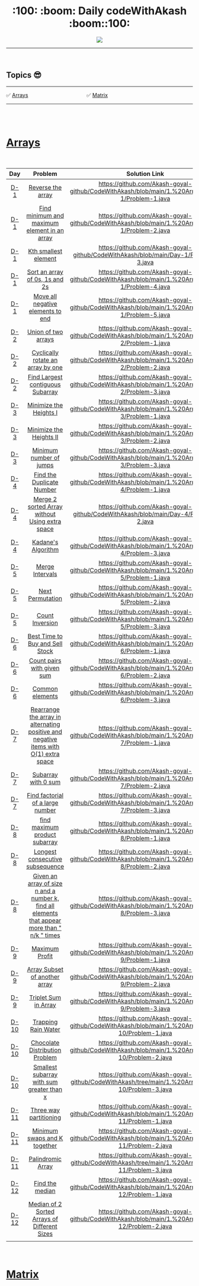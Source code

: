 
  <h1 align="center">:100: :boom: Daily codeWithAkash :boom::100:</h1>
  <p align="center">
  <img src="https://media.giphy.com/media/349qKnoIBHK1i/giphy.gif">

  </p>


---

<br>



## Topics :sunglasses:

---
<!-- :white_check_mark: [Array](#array)  <img width=300/> :white_check_mark: [Array](#array)     <img width=300/> :white_check_mark: [Array](#array) -->

:white_check_mark: [Arrays](#arrays)  <img width=150/> :white_check_mark: [Matrix](#matrix)

---
<br>

<br>

# [Arrays](https://github.com/Akash-goyal-github/CodeWithAkash/tree/main/1.%20Arrays)

<br>


|Day|Problem|Solution Link|Difficulty|
|:----:|:---:|:---:|:---:|
|[D-1](https://github.com/Akash-goyal-github/CodeWithAkash/tree/main/1.%20Arrays/Day-1)|[Reverse the array](https://practice.geeksforgeeks.org/problems/reverse-an-array/0)|https://github.com/Akash-goyal-github/CodeWithAkash/blob/main/1.%20Arrays/Day-1/Problem-1.java|Beginner|
|[D-1](https://github.com/Akash-goyal-github/CodeWithAkash/tree/main/1.%20Arrays/Day-1)|[Find minimum and maximum element in an array](https://practice.geeksforgeeks.org/problems/find-minimum-and-maximum-element-in-an-array4428/1#)|https://github.com/Akash-goyal-github/CodeWithAkash/blob/main/1.%20Arrays/Day-1/Problem-2.java|Beginner|
|[D-1](https://github.com/Akash-goyal-github/CodeWithAkash/tree/main/1.%20Arrays/Day-1)|[Kth smallest element](https://practice.geeksforgeeks.org/problems/kth-smallest-element5635/1)|https://github.com/Akash-goyal-github/CodeWithAkash/blob/main/Day-1/Problem-3.java|Beginner|
|[D-1](https://github.com/Akash-goyal-github/CodeWithAkash/tree/main/1.%20Arrays/Day-1)|[Sort an array of 0s, 1s and 2s](https://practice.geeksforgeeks.org/problems/sort-an-array-of-0s-1s-and-2s4231/1)|https://github.com/Akash-goyal-github/CodeWithAkash/blob/main/1.%20Arrays/Day-1/Problem-4.java|Beginner|
|[D-1](https://github.com/Akash-goyal-github/CodeWithAkash/tree/main/1.%20Arrays/Day-1)|[Move all negative elements to end](https://practice.geeksforgeeks.org/problems/move-all-negative-elements-to-end1813/1)|https://github.com/Akash-goyal-github/CodeWithAkash/blob/main/1.%20Arrays/Day-1/Problem-5.java|Beginner|
|[D-2](https://github.com/Akash-goyal-github/CodeWithAkash/tree/main/1.%20Arrays/Day-2)|[Union of two arrays](https://practice.geeksforgeeks.org/problems/union-of-two-arrays3538/1)|https://github.com/Akash-goyal-github/CodeWithAkash/blob/main/1.%20Arrays/Day-2/Problem-1.java|Beginner|
|[D-2](https://github.com/Akash-goyal-github/CodeWithAkash/tree/main/1.%20Arrays/Day-2)|[Cyclically rotate an array by one](https://practice.geeksforgeeks.org/problems/cyclically-rotate-an-array-by-one2614/1)|https://github.com/Akash-goyal-github/CodeWithAkash/blob/main/1.%20Arrays/Day-2/Problem-2.java|Beginner|
|[D-2](https://github.com/Akash-goyal-github/CodeWithAkash/tree/main/1.%20Arrays/Day-2)|[Find Largest contiguous Subarray](https://practice.geeksforgeeks.org/problems/kadanes-algorithm-1587115620/1)|https://github.com/Akash-goyal-github/CodeWithAkash/blob/main/1.%20Arrays/Day-2/Problem-3.java|Medium***|
|[D-3](https://github.com/Akash-goyal-github/CodeWithAkash/tree/main/1.%20Arrays/Day-3)|[Minimize the Heights I](https://practice.geeksforgeeks.org/problems/minimize-the-heights-i/1/)|https://github.com/Akash-goyal-github/CodeWithAkash/blob/main/1.%20Arrays/Day-3/Problem-1.java|Advanced|
|[D-3](https://github.com/Akash-goyal-github/CodeWithAkash/tree/main/1.%20Arrays/Day-3)|[Minimize the Heights II](https://practice.geeksforgeeks.org/problems/minimize-the-heights3351/1)|https://github.com/Akash-goyal-github/CodeWithAkash/blob/main/1.%20Arrays/Day-3/Problem-2.java|Advanced***|
|[D-3](https://github.com/Akash-goyal-github/CodeWithAkash/tree/main/1.%20Arrays/Day-3)|[Minimum number of jumps](https://practice.geeksforgeeks.org/problems/minimum-number-of-jumps-1587115620/1)|https://github.com/Akash-goyal-github/CodeWithAkash/blob/main/1.%20Arrays/Day-3/Problem-3.java|Medium***|
|[D-4](https://github.com/Akash-goyal-github/CodeWithAkash/tree/main/1.%20Arrays/Day-4)|[Find the Duplicate Number](https://leetcode.com/problems/find-the-duplicate-number/)|https://github.com/Akash-goyal-github/CodeWithAkash/blob/main/1.%20Arrays/Day-4/Problem-1.java|Medium***|
|[D-4](https://github.com/Akash-goyal-github/CodeWithAkash/tree/main/1.%20Arrays/Day-4)|[Merge 2 sorted Array without Using extra space](https://practice.geeksforgeeks.org/problems/merge-two-sorted-arrays5135/1)|https://github.com/Akash-goyal-github/CodeWithAkash/blob/main/Day-4/Problem-2.java|Medium***|
|[D-4](https://github.com/Akash-goyal-github/CodeWithAkash/tree/main/1.%20Arrays/Day-4)|[Kadane's Algorithm](https://practice.geeksforgeeks.org/problems/kadanes-algorithm-1587115620/1)|https://github.com/Akash-goyal-github/CodeWithAkash/blob/main/1.%20Arrays/Day-4/Problem-3.java|Medium***|
|[D-5](https://github.com/Akash-goyal-github/CodeWithAkash/tree/main/1.%20Arrays/Day-5)|[Merge Intervals](https://leetcode.com/problems/merge-intervals/)|https://github.com/Akash-goyal-github/CodeWithAkash/blob/main/1.%20Arrays/Day-5/Problem-1.java|Medium|
|[D-5](https://github.com/Akash-goyal-github/CodeWithAkash/tree/main/1.%20Arrays/Day-5)|[Next Permutation](https://leetcode.com/problems/next-permutation/)|https://github.com/Akash-goyal-github/CodeWithAkash/blob/main/1.%20Arrays/Day-5/Problem-2.java|Medium***|
|[D-5](https://github.com/Akash-goyal-github/CodeWithAkash/tree/main/1.%20Arrays/Day-5)|[Count Inversion](https://practice.geeksforgeeks.org/problems/inversion-of-array/0)|https://github.com/Akash-goyal-github/CodeWithAkash/blob/main/1.%20Arrays/Day-5/Problem-3.java|Advanced|
|[D-6](https://github.com/Akash-goyal-github/CodeWithAkash/tree/main/1.%20Arrays/Day-6)|[Best Time to Buy and Sell Stock](https://leetcode.com/problems/best-time-to-buy-and-sell-stock/)|https://github.com/Akash-goyal-github/CodeWithAkash/blob/main/1.%20Arrays/Day-6/Problem-1.java|Beginner|
|[D-6](https://github.com/Akash-goyal-github/CodeWithAkash/tree/main/1.%20Arrays/Day-6)|[Count pairs with given sum](https://practice.geeksforgeeks.org/problems/count-pairs-with-given-sum5022/1)|https://github.com/Akash-goyal-github/CodeWithAkash/blob/main/1.%20Arrays/Day-6/Problem-2.java|Medium***|
|[D-6](https://github.com/Akash-goyal-github/CodeWithAkash/tree/main/1.%20Arrays/Day-6)|[Common elements](https://practice.geeksforgeeks.org/problems/common-elements1132/1)|https://github.com/Akash-goyal-github/CodeWithAkash/blob/main/1.%20Arrays/Day-6/Problem-3.java|Easy|
|[D-7](https://github.com/Akash-goyal-github/CodeWithAkash/tree/main/1.%20Arrays/Day-7)|[Rearrange the array in alternating positive and negative items with O(1) extra space](https://practice.geeksforgeeks.org/problems/array-of-alternate-ve-and-ve-nos1401/1)|https://github.com/Akash-goyal-github/CodeWithAkash/blob/main/1.%20Arrays/Day-7/Problem-1.java|Medium|
|[D-7](https://github.com/Akash-goyal-github/CodeWithAkash/tree/main/1.%20Arrays/Day-7)|[Subarray with 0 sum](https://practice.geeksforgeeks.org/problems/subarray-with-0-sum/0)|https://github.com/Akash-goyal-github/CodeWithAkash/blob/main/1.%20Arrays/Day-7/Problem-2.java|Medium***|
|[D-7](https://github.com/Akash-goyal-github/CodeWithAkash/tree/main/1.%20Arrays/Day-7)|[Find factorial of a large number](https://practice.geeksforgeeks.org/problems/factorials-of-large-numbers2508/1)|https://github.com/Akash-goyal-github/CodeWithAkash/blob/main/1.%20Arrays/Day-7/Problem-3.java|Medium***|
|[D-8](https://github.com/Akash-goyal-github/CodeWithAkash/tree/main/1.%20Arrays/Day-8)|[find maximum product subarray](https://practice.geeksforgeeks.org/problems/maximum-product-subarray3604/1)|https://github.com/Akash-goyal-github/CodeWithAkash/blob/main/1.%20Arrays/Day-8/Problem-1.java|Medium***|
|[D-8](https://github.com/Akash-goyal-github/CodeWithAkash/tree/main/1.%20Arrays/Day-8)|[Longest consecutive subsequence](https://practice.geeksforgeeks.org/problems/longest-consecutive-subsequence2449/1)|https://github.com/Akash-goyal-github/CodeWithAkash/blob/main/1.%20Arrays/Day-8/Problem-2.java|Medium***|
|[D-8](https://github.com/Akash-goyal-github/CodeWithAkash/tree/main/1.%20Arrays/Day-8)|[Given an array of size n and a number k, find all elements that appear more than " n/k " times](https://practice.geeksforgeeks.org/problems/count-element-occurences/1#)|https://github.com/Akash-goyal-github/CodeWithAkash/blob/main/1.%20Arrays/Day-8/Problem-3.java|Beginner***|
|[D-9](https://github.com/Akash-goyal-github/CodeWithAkash/tree/main/1.%20Arrays/Day-9)|[Maximum Profit](https://practice.geeksforgeeks.org/problems/maximum-profit4657/1)|https://github.com/Akash-goyal-github/CodeWithAkash/blob/main/1.%20Arrays/Day-9/Problem-1.java|Medium***|
|[D-9](https://github.com/Akash-goyal-github/CodeWithAkash/tree/main/1.%20Arrays/Day-9)|[Array Subset of another array](https://practice.geeksforgeeks.org/problems/array-subset-of-another-array2317/1)|https://github.com/Akash-goyal-github/CodeWithAkash/blob/main/1.%20Arrays/Day-9/Problem-2.java|Beginner|
|[D-9](https://github.com/Akash-goyal-github/CodeWithAkash/tree/main/1.%20Arrays/Day-9)|[Triplet Sum in Array](https://practice.geeksforgeeks.org/problems/triplet-sum-in-array-1587115621/1)|https://github.com/Akash-goyal-github/CodeWithAkash/blob/main/1.%20Arrays/Day-9/Problem-3.java|Medium***|
|[D-10](https://github.com/Akash-goyal-github/CodeWithAkash/tree/main/1.%20Arrays/Day-10)|[Trapping Rain Water](https://practice.geeksforgeeks.org/problems/trapping-rain-water/0)|https://github.com/Akash-goyal-github/CodeWithAkash/blob/main/1.%20Arrays/Day-10/Problem-1.java|Medium***|
|[D-10](https://github.com/Akash-goyal-github/CodeWithAkash/tree/main/1.%20Arrays/Day-10)|[Chocolate Distribution Problem](https://practice.geeksforgeeks.org/problems/chocolate-distribution-problem3825/1)|https://github.com/Akash-goyal-github/CodeWithAkash/blob/main/1.%20Arrays/Day-10/Problem-2.java|Beginner|
|[D-10](https://github.com/Akash-goyal-github/CodeWithAkash/tree/main/1.%20Arrays/Day-10)|[Smallest subarray with sum greater than x ](https://practice.geeksforgeeks.org/problems/smallest-subarray-with-sum-greater-than-x5651/1)|https://github.com/Akash-goyal-github/CodeWithAkash/tree/main/1.%20Arrays/Day-10/Problem-3.java|Medium***|
|[D-11](https://github.com/Akash-goyal-github/CodeWithAkash/tree/main/1.%20Arrays/Day-11)|[Three way partitioning](https://practice.geeksforgeeks.org/problems/three-way-partitioning/1)|https://github.com/Akash-goyal-github/CodeWithAkash/blob/main/1.%20Arrays/Day-11/Problem-1.java|Medium***|
|[D-11](https://github.com/Akash-goyal-github/CodeWithAkash/tree/main/1.%20Arrays/Day-11)|[Minimum swaps and K together ](https://practice.geeksforgeeks.org/problems/minimum-swaps-required-to-bring-all-elements-less-than-or-equal-to-k-together/0)|https://github.com/Akash-goyal-github/CodeWithAkash/blob/main/1.%20Arrays/Day-11/Problem-2.java|Medium***|
|[D-11](https://github.com/Akash-goyal-github/CodeWithAkash/tree/main/1.%20Arrays/Day-11)|[Palindromic Array](https://practice.geeksforgeeks.org/problems/palindromic-array/0)|https://github.com/Akash-goyal-github/CodeWithAkash/tree/main/1.%20Arrays/Day-11/Problem-3.java|Beginner|
|[D-12](https://github.com/Akash-goyal-github/CodeWithAkash/tree/main/1.%20Arrays/Day-12)|[Find the median](https://practice.geeksforgeeks.org/problems/find-the-median0527/1)|https://github.com/Akash-goyal-github/CodeWithAkash/blob/main/1.%20Arrays/Day-12/Problem-1.java|Medium***|
|[D-12](https://github.com/Akash-goyal-github/CodeWithAkash/tree/main/1.%20Arrays/Day-12)|[Median of 2 Sorted Arrays of Different Sizes](https://practice.geeksforgeeks.org/problems/median-of-2-sorted-arrays-of-different-sizes/0/)|https://github.com/Akash-goyal-github/CodeWithAkash/blob/main/1.%20Arrays/Day-12/Problem-2.java|Advanced***|
|<img width=300/>|<img width=500/>|<img width=500/>|<img width=300/>|


<br>

# [Matrix](https://github.com/Akash-goyal-github/CodeWithAkash/tree/main/2.%20Matrix)



